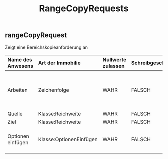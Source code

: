 ﻿---
title: RangeCopyRequests
second_title: Aspose.Cells Cloud Documen
type: docs
url: /de/specification/model/rangecopyrequest/
description: "Aspose.Cells Cloud-Modellspezifikation: RangeCopyRequest. Müheloses Bearbeiten von Excel und anderen Tabellenkalkulationsdokumenten mit Funktionen wie Öffnen, Generieren, Bearbeiten, Teilen, Zusammenführen, Vergleichen und Konvertieren"
kwords: Excel, Office, Tabellenkalkulation, Cloud REST API, RangeCopyRequest
weight: 50
---
## **rangeCopyRequest**

 Zeigt eine Bereichskopieanforderung an

| Name des Anwesens| Art der Immobilie| Nullwerte zulassen| Schreibgeschützt| Standardwert| Beschreibung|
|:- |:- |:- |:- |:- |:- |
| Arbeiten| Zeichenfolge| WAHR| FALSCH|| Daten kopieren, Stil kopieren, Kopieren nach, Wert kopieren.|
| Quelle| Klasse:Reichweite| WAHR| FALSCH|| Quellbereich.|
| Ziel| Klasse:Reichweite| WAHR| FALSCH|| Zielbereich.|
| Optionen einfügen| Klasse:OptionenEinfügen| WAHR| FALSCH|| Stellt die Optionen zum Einfügen von Inhalten dar.|

